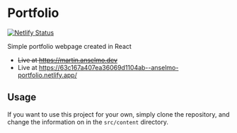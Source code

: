 # Portfolio
[![Netlify Status](https://api.netlify.com/api/v1/badges/a0b42800-8309-42d4-bb71-53dd701dc93f/deploy-status)](https://app.netlify.com/sites/anselmo-portfolio/deploys)

Simple portfolio webpage created in React 
- ~~Live at https://martin.anselmo.dev~~
- Live at https://63c167a407ea36069d1104ab--anselmo-portfolio.netlify.app/



## Usage
If you want to use this project for your own, simply clone the repository, and change the information on in the `src/content` directory.




